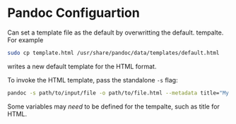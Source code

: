 # Pandoc Configuartion

Can set a template file as the default by overwritting the default.<FORMAT> tempalte. For example
```bash
sudo cp template.html /usr/share/pandoc/data/templates/default.html
```
writes a new default template for the HTML format.

To invoke the HTML template, pass the standalone `-s` flag:
```bash
pandoc -s path/to/input/file -o path/to/file.html --metadata title="My Title"
```
Some variables may _need_ to be defined for the tempalte, such as title for HTML.
